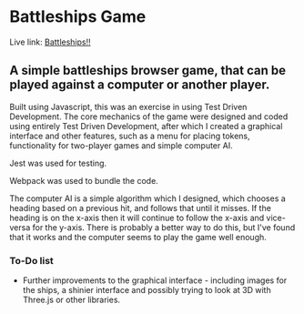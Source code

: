 # Battleships Game

Live link: [Battleships!!](https://niallantony.github.io/Battleships/)

## A simple battleships browser game, that can be played against a computer or another player.

Built using Javascript, this was an exercise in using Test Driven Development. The core mechanics of the game were designed and coded using entirely Test Driven Development, after which I created a graphical interface and other features, such as a menu for placing tokens, functionality for two-player games and simple computer AI.

Jest was used for testing.

Webpack was used to bundle the code.

The computer AI is a simple algorithm which I designed, which chooses a heading based on a previous hit, and follows that until it misses. If the heading is on the x-axis then it will continue to follow the x-axis and vice-versa for the y-axis. There is probably a better way to do this, but I've found that it works and the computer seems to play the game well enough.

### To-Do list

- Further improvements to the graphical interface - including images for the ships, a shinier interface and possibly trying to look at 3D with Three.js or other libraries.
